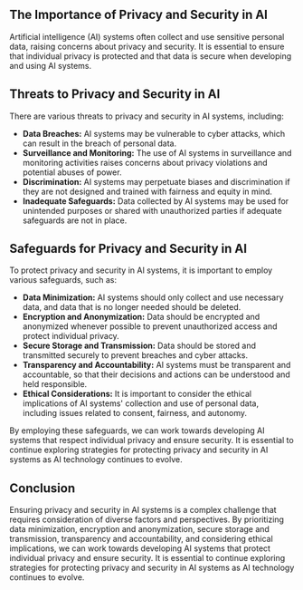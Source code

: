 

The Importance of Privacy and Security in AI
--------------------------------------------

Artificial intelligence (AI) systems often collect and use sensitive personal data, raising concerns about privacy and security. It is essential to ensure that individual privacy is protected and that data is secure when developing and using AI systems.

Threats to Privacy and Security in AI
-------------------------------------

There are various threats to privacy and security in AI systems, including:

* **Data Breaches:** AI systems may be vulnerable to cyber attacks, which can result in the breach of personal data.
* **Surveillance and Monitoring:** The use of AI systems in surveillance and monitoring activities raises concerns about privacy violations and potential abuses of power.
* **Discrimination:** AI systems may perpetuate biases and discrimination if they are not designed and trained with fairness and equity in mind.
* **Inadequate Safeguards:** Data collected by AI systems may be used for unintended purposes or shared with unauthorized parties if adequate safeguards are not in place.

Safeguards for Privacy and Security in AI
-----------------------------------------

To protect privacy and security in AI systems, it is important to employ various safeguards, such as:

* **Data Minimization:** AI systems should only collect and use necessary data, and data that is no longer needed should be deleted.
* **Encryption and Anonymization:** Data should be encrypted and anonymized whenever possible to prevent unauthorized access and protect individual privacy.
* **Secure Storage and Transmission:** Data should be stored and transmitted securely to prevent breaches and cyber attacks.
* **Transparency and Accountability:** AI systems must be transparent and accountable, so that their decisions and actions can be understood and held responsible.
* **Ethical Considerations:** It is important to consider the ethical implications of AI systems' collection and use of personal data, including issues related to consent, fairness, and autonomy.

By employing these safeguards, we can work towards developing AI systems that respect individual privacy and ensure security. It is essential to continue exploring strategies for protecting privacy and security in AI systems as AI technology continues to evolve.

Conclusion
----------

Ensuring privacy and security in AI systems is a complex challenge that requires consideration of diverse factors and perspectives. By prioritizing data minimization, encryption and anonymization, secure storage and transmission, transparency and accountability, and considering ethical implications, we can work towards developing AI systems that protect individual privacy and ensure security. It is essential to continue exploring strategies for protecting privacy and security in AI systems as AI technology continues to evolve.
